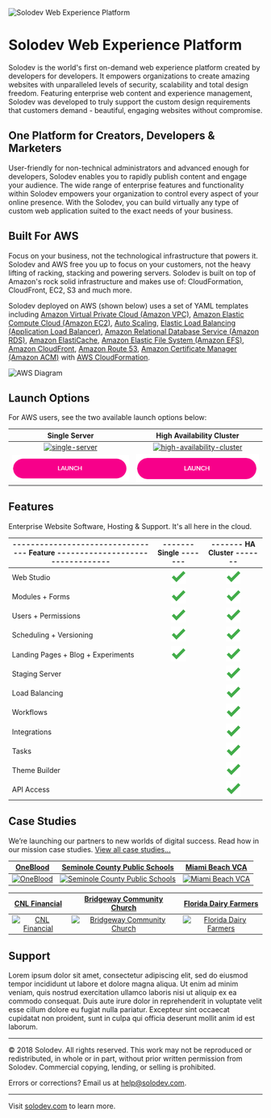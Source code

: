 ![Solodev Web Experience Platform](http://via.placeholder.com/898x425)

# Solodev Web Experience Platform
Solodev is the world's first on-demand web experience platform created by developers for developers. It empowers organizations to create amazing websites with unparalleled levels of security, scalability and total design freedom. Featuring enterprise web content and experience management, Solodev was developed to truly support the custom design requirements that customers demand - beautiful, engaging websites without compromise.

## One Platform for Creators, Developers & Marketers
User-friendly for non-technical administrators and advanced enough for developers, Solodev enables you to rapidly publish content and engage your audience. The wide range of enterprise features and functionality within Solodev empowers your organization to control every aspect of your online presence. With the Solodev, you can build virtually any type of custom web application suited to the exact needs of your business.

## Built For AWS
Focus on your business, not the technological infrastructure that powers it. Solodev and AWS free you up to focus on your customers, not the heavy lifting of racking, stacking and powering servers. Solodev is built on top of Amazon's rock solid infrastructure and makes use of: CloudFormation, CloudFront, EC2, S3 and much more.

Solodev deployed on AWS (shown below) uses a set of YAML templates including [Amazon Virtual Private Cloud (Amazon VPC)](http://docs.aws.amazon.com/AmazonVPC/latest/UserGuide/VPC_Introduction.html), [Amazon Elastic Compute Cloud (Amazon EC2)](http://docs.aws.amazon.com/AWSEC2/latest/UserGuide/concepts.html), [Auto Scaling](http://docs.aws.amazon.com/autoscaling/latest/userguide/WhatIsAutoScaling.html), [Elastic Load Balancing (Application Load Balancer)](https://docs.aws.amazon.com/elasticloadbalancing/latest/application/introduction.html), [Amazon Relational Database Service (Amazon RDS)](http://docs.aws.amazon.com/AmazonRDS/latest/UserGuide/Welcome.html), [Amazon ElastiCache](http://docs.aws.amazon.com/AmazonElastiCache/latest/UserGuide/WhatIs.html), [Amazon Elastic File System (Amazon EFS)](http://docs.aws.amazon.com/efs/latest/ug/whatisefs.html), [Amazon CloudFront](http://docs.aws.amazon.com/AmazonCloudFront/latest/DeveloperGuide/Introduction.html), [Amazon Route 53](http://docs.aws.amazon.com/Route53/latest/DeveloperGuide/Welcome.html), [Amazon Certificate Manager (Amazon ACM)](http://docs.aws.amazon.com/acm/latest/userguide/acm-overview.html)  with [AWS CloudFormation](http://docs.aws.amazon.com/AWSCloudFormation/latest/UserGuide/Welcome.html).

![AWS Diagram](http://via.placeholder.com/898x594)

## Launch Options
For AWS users, see the two available launch options below: 

Single Server                                                                   | High Availability Cluster  
:------------------------------------------------------------------------------:|:------------------------------------------------------------------------------:
[![single-server](http://via.placeholder.com/421x421)](pages/solodev-single.md) | [![high-availability-cluster](http://via.placeholder.com/421x421)](pages/solodev-ha-cluster.md)
[![single-server-launch](pages/images/launch-btn.png)](pages/solodev-single.md) | [![ha-cluster-launch](pages/images/launch-btn.png)](pages/solodev-ha-cluster.md)

## Features
Enterprise Website Software, Hosting & Support. It's all here in the cloud.

--------------------------------- Feature  --------------------------------- | ------- Single -------                                          | ------- HA Cluster -------  
-----------------------------------------------------------------------------|:---------------------------------------------------------------:|:---------------------------------------------------------------:
Web Studio                                                                   | ![feature-included](pages/images/checkmark.png)                 | ![feature-included](pages/images/checkmark.png)
Modules + Forms                                                              | ![feature-included](pages/images/checkmark.png)                 | ![feature-included](pages/images/checkmark.png)
Users + Permissions                                                          | ![feature-included](pages/images/checkmark.png)                 | ![feature-included](pages/images/checkmark.png)
Scheduling + Versioning                                                      | ![feature-included](pages/images/checkmark.png)                 | ![feature-included](pages/images/checkmark.png)
Landing Pages + Blog + Experiments                                           | ![feature-included](pages/images/checkmark.png)                 | ![feature-included](pages/images/checkmark.png)
Staging Server                                                               |                                                                 | ![feature-included](pages/images/checkmark.png)
Load Balancing                                                               |                                                                 | ![feature-included](pages/images/checkmark.png)
Workflows                                                                    |                                                                 | ![feature-included](pages/images/checkmark.png)
Integrations                                                                 |                                                                 | ![feature-included](pages/images/checkmark.png)
Tasks                                                                        |                                                                 | ![feature-included](pages/images/checkmark.png)
Theme Builder                                                                |                                                                 | ![feature-included](pages/images/checkmark.png)
API Access                                                                   |                                                                 | ![feature-included](pages/images/checkmark.png)

## Case Studies
We’re launching our partners to new worlds of digital success. Read how in our mission case studies. [View all case studies...](https://www.solodev.com/resources/case-studies/)

[OneBlood](https://www.solodev.com/resources/case-studies/oneblood.stml) | [Seminole County Public Schools](https://www.solodev.com/resources/case-studies/seminole-county-public-schools.stml) | [Miami Beach VCA](https://www.solodev.com/resources/case-studies/miami-beach-visitor-and-convention-authority.stml)
:------------------------------:|:------------------------------:|:------------------------------:
[![OneBlood](http://via.placeholder.com/300x300)](https://www.solodev.com/resources/case-studies/oneblood.stml) | [![Seminole County Public Schools](http://via.placeholder.com/300x300)](https://www.solodev.com/resources/case-studies/seminole-county-public-schools.stml) | [![Miami Beach VCA](http://via.placeholder.com/300x300)](https://www.solodev.com/resources/case-studies/miami-beach-visitor-and-convention-authority.stml)

[CNL Financial](https://www.solodev.com/resources/case-studies/cnl-financial.stml) | [Bridgeway Community Church](https://www.solodev.com/resources/case-studies/bridgeway-community-church.stml) | [Florida Dairy Farmers](https://www.solodev.com/resources/case-studies/florida-dairy-farmers.stml)       
:------------------------------:|:------------------------------:|:------------------------------:
[![CNL Financial](http://via.placeholder.com/300x300)](https://www.solodev.com/resources/case-studies/cnl-financial.stml) | [![Bridgeway Community Church](http://via.placeholder.com/300x300)](https://www.solodev.com/resources/case-studies/bridgeway-community-church.stml) | [![Florida Dairy Farmers](http://via.placeholder.com/300x300)](https://www.solodev.com/resources/case-studies/florida-dairy-farmers.stml)

## Support
Lorem ipsum dolor sit amet, consectetur adipiscing elit, sed do eiusmod tempor incididunt ut labore et dolore magna aliqua. Ut enim ad minim veniam, quis nostrud exercitation ullamco laboris nisi ut aliquip ex ea commodo consequat. Duis aute irure dolor in reprehenderit in voluptate velit esse cillum dolore eu fugiat nulla pariatur. Excepteur sint occaecat cupidatat non proident, sunt in culpa qui officia deserunt mollit anim id est laborum.

---
© 2018 Solodev. All rights reserved. This work may not be reproduced or redistributed, in whole or in part, without prior written permission from Solodev. Commercial copying, lending, or selling is prohibited.

Errors or corrections? Email us at help@solodev.com.

---
Visit [solodev.com](https://www.solodev.com/) to learn more.